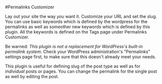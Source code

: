 #Permalinks Customizer

Lay out your site the way *you* want it. Customize your URL and set the slug. You can use basic keywords which is defined by the wordpress for the permalinks as well as someother new keywords which is defined by this plugin. All the keywords is defined on the Tags page under Permalinks Customizer.

Be warned: *This plugin is not a replacement for WordPress's built-in permalink system*. Check your WordPress administration's "Permalinks" settings page first, to make sure that this doesn't already meet your needs.

This plugin is useful for defining slug of the post type as well as for *individual* posts or pages. You can change the permalink for the single post as well by editing the post.
